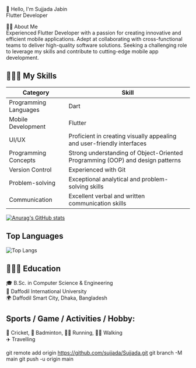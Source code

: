 👋 Hello, I'm Sujjada Jabin     
   Flutter Developer  




👨‍🏫   About Me  
Experienced Flutter Developer with a passion for creating innovative and efficient mobile applications. Adept at collaborating with cross-functional teams to deliver high-quality software solutions. Seeking a challenging role to leverage my skills and contribute to cutting-edge mobile app development. 


👨🏽‍💻   My Skills 
---  
    
| Category               | Skill                                                                                        |
|------------------------|----------------------------------------------------------------------------------------------|
| Programming Languages  | Dart                                                                                         |
| Mobile Development     | Flutter                                                                                      |
| UI/UX                  | Proficient in creating visually appealing and user-friendly interfaces                       |
| Programming Concepts   | Strong understanding of Object-Oriented Programming (OOP) and design patterns                |
| Version Control        | Experienced with Git                                                                         |
| Problem-solving        | Exceptional analytical and problem-solving skills                                             |
| Communication          | Excellent verbal and written communication skills                                             |

[![Anurag's GitHub stats](https://github-readme-stats.vercel.app/api?username=Sujjada&show_icons=true&theme=radical)](https://github.com/Sujjada/github-readme-stats)

## Top Languages
![Top Langs](https://github-readme-stats.vercel.app/api/top-langs/?username=Sujjada&layout=compact)   



👨🏻‍🎓   Education
---

 🎓 B.Sc. in Computer Science & Engineering  
  🏫 Daffodil International University  
  🌍 Daffodil Smart City, Dhaka, Bangladesh


Sports / Game / Activities / Hobby:
---
🏏 Cricket,  🏸 Badminton, 
 🏃‍♂️ Running, 🚶‍♂️ Walking  
✈️ Travelling
















git remote add origin https://github.com/sujjada/Sujjada.git
git branch -M main
git push -u origin main
